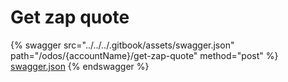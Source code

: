 # Get zap quote

{% swagger src="../../../.gitbook/assets/swagger.json" path="/odos/{accountName}/get-zap-quote" method="post" %}
[swagger.json](../../../.gitbook/assets/swagger.json)
{% endswagger %}
